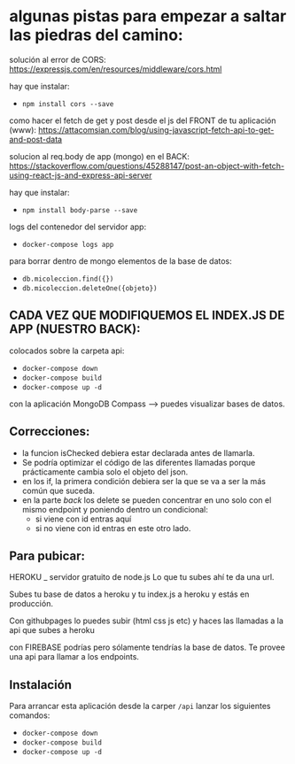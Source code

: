# algunas pistas para empezar a saltar las piedras del camino:

solución al error de CORS:
https://expressjs.com/en/resources/middleware/cors.html

hay que instalar:
- `npm install cors --save`


como hacer el fetch de get y post desde el js del FRONT de tu aplicación (www):
https://attacomsian.com/blog/using-javascript-fetch-api-to-get-and-post-data

solucion al req.body de app (mongo) en el BACK:
https://stackoverflow.com/questions/45288147/post-an-object-with-fetch-using-react-js-and-express-api-server

hay que instalar: 
- `npm install body-parse --save`

logs del contenedor del servidor app:
- `docker-compose logs app`

para borrar dentro de mongo elementos de la base de datos:
- `db.micoleccion.find({})`
- `db.micoleccion.deleteOne({objeto})`

## CADA VEZ QUE MODIFIQUEMOS EL INDEX.JS DE APP (NUESTRO BACK):

colocados sobre la carpeta api:

- `docker-compose down`
- `docker-compose build`
- `docker-compose up -d`


con la aplicación MongoDB Compass --> puedes visualizar bases de datos.


## Correcciones: 
- la funcion isChecked debiera estar declarada antes de llamarla.
- Se podría optimizar el código de las diferentes llamadas porque prácticamente cambia solo el objeto del json.
- en los if, la primera condición debiera ser la que se va a ser la más común que suceda.
- en la parte _back_ los delete se pueden concentrar en uno solo con el mismo endpoint y poniendo dentro un condicional:
    - si viene con id entras aquí
    - si no viene con id entras en este otro lado.

## Para pubicar:
HEROKU _ servidor gratuito de node.js  Lo que tu subes ahí te da una url. 

Subes tu base de datos a heroku y tu index.js a heroku y estás en producción.

Con githubpages lo puedes subir (html css js etc) y haces las llamadas a la api que subes a heroku

con FIREBASE podrías pero sólamente tendrías la base de datos. Te provee una api para llamar a los endpoints. 

## Instalación

Para arrancar esta aplicación desde la carper `/api` lanzar los siguientes comandos:
- `docker-compose down`
- `docker-compose build`
- `docker-compose up -d`
